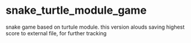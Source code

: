 # snake_turtle_module_game
snake game based on turtule module.
this version alouds saving highest score to external file, for further tracking
